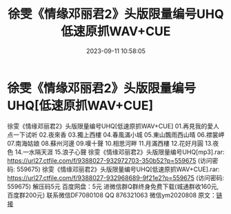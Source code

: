 ﻿---
title: 徐雯《情缘邓丽君2》头版限量编号UHQ低速原抓WAV+CUE
date: 2023-09-11 10:58:05
categories: 新碟专辑、稀有等精品
tags: 华语中文
---
# 徐雯《情缘邓丽君2》头版限量编号UHQ[低速原抓WAV+CUE]

徐雯《情缘邓丽君2》头版限量编号UHQ[低速原抓WAV+CUE]
01.再見我的愛人
点一下试听
02.夜來香
03.獨上西樓
04.春風滿小城
05.東山飄雨西山晴
06.襟裳岬
07.南海姑娘
08.蘇州河邊
09.嘆十聲
10.相思河畔
11.月滿西樓
12.花好月圓
13.夜色
14.一水隔天涯
15.浪子心聲
徐雯《情缘邓丽君2》头版限量编号UHQ[mp3].rar: https://url27.ctfile.com/f/9388027-932972703-350b52?p=559675
(访问密码: 559675)
徐雯《情缘邓丽君2》头版限量编号UHQ[低速原抓WAV+CUE].rar: https://url27.ctfile.com/f/9388027-932968689-9f21e2?p=559675
(访问密码: 559675)
解压码5元
百度网盘：5元
进微信群Q群终身免费下载(城通群收160元,百度群200元)
联系微信DF7080108 QQ 876321063
微信ym2020808
原文：[链接](https://blog.sina.com.cn/s/blog_1647c7e76010313eo.html)